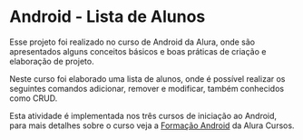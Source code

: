# Android - Lista de Alunos
<p>
  Esse projeto foi realizado no curso de Android da Alura, onde são apresentados alguns conceitos básicos e boas práticas de criação e 
elaboração de projeto.
</p>
<p>
  Neste curso foi elaborado uma lista de alunos, onde é possível realizar os seguintes comandos adicionar, remover e modificar, 
também conhecidos como CRUD.
</p>
<p>
  Esta atividade é implementada nos três cursos de iniciação ao Android, para mais detalhes sobre o curso veja a 
<a href="https://cursos.alura.com.br/formacao-android">Formação Android</a> da Alura Cursos.
</p>
